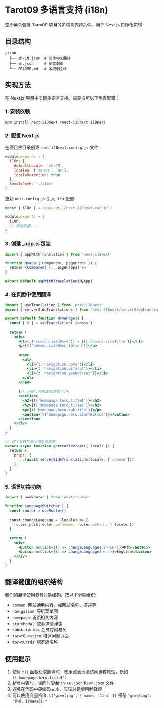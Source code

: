 # Tarot09 多语言支持 (i18n)

这个目录包含 Tarot09 项目的多语言支持文件，用于 Next.js 国际化实现。

## 目录结构

```
/i18n
  ├── zh-CN.json  # 简体中文翻译
  ├── en.json     # 英文翻译
  └── README.md   # 本说明文件
```

## 实现方法

在 Next.js 项目中实现多语言支持，需要按照以下步骤配置：

### 1. 安装依赖

```bash
npm install next-i18next react-i18next i18next
```

### 2. 配置 Next.js

在项目根目录创建 `next-i18next.config.js` 文件:

```js
module.exports = {
  i18n: {
    defaultLocale: 'zh-CN',
    locales: ['zh-CN', 'en'],
    localeDetection: true
  },
  localePath: './i18n'
}
```

更新 `next.config.js` 引入 i18n 配置:

```js
const { i18n } = require('./next-i18next.config')

module.exports = {
  i18n,
  // 其他配置...
}
```

### 3. 创建 _app.js 包装

```jsx
import { appWithTranslation } from 'next-i18next'

function MyApp({ Component, pageProps }) {
  return <Component {...pageProps} />
}

export default appWithTranslation(MyApp)
```

### 4. 在页面中使用翻译

```jsx
import { useTranslation } from 'next-i18next'
import { serverSideTranslations } from 'next-i18next/serverSideTranslations'

export default function HomePage() {
  const { t } = useTranslation('common')
  
  return (
    <div>
      <h1>{t('common.siteName')} - {t('common.siteTitle')}</h1>
      <p>{t('common.siteDescription')}</p>
      
      <nav>
        <ul>
          <li>{t('navigation.home')}</li>
          <li>{t('navigation.aiTarot')}</li>
          <li>{t('navigation.yesNoTarot')}</li>
        </ul>
      </nav>
      
      {/* 示例：使用嵌套翻译 */}
      <section>
        <h2>{t('homepage.hero.title1')}</h2>
        <h2>{t('homepage.hero.title2')}</h2>
        <p>{t('homepage.hero.subtitle')}</p>
        <button>{t('homepage.hero.startButton')}</button>
      </section>
    </div>
  )
}

// 这个函数在每个页面都需要
export async function getStaticProps({ locale }) {
  return {
    props: {
      ...(await serverSideTranslations(locale, ['common'])),
    },
  }
}
```

### 5. 语言切换功能

```jsx
import { useRouter } from 'next/router'

function LanguageSwitcher() {
  const router = useRouter()
  
  const changeLanguage = (locale) => {
    router.push(router.pathname, router.asPath, { locale })
  }
  
  return (
    <div>
      <button onClick={() => changeLanguage('zh-CN')}>中文</button>
      <button onClick={() => changeLanguage('en')}>English</button>
    </div>
  )
}
```

## 翻译键值的组织结构

我们的翻译使用嵌套对象结构，按以下分类组织:

- `common`: 网站通用内容，如网站名称、描述等
- `navigation`: 导航菜单项
- `homepage`: 首页相关内容
- `storyModal`: 故事详情弹窗
- `subscription`: 会员订阅相关
- `tarotQuestion`: 塔罗问题页面
- `tarotCards`: 塔罗牌名称

## 使用提示

1. 使用 `t()` 函数获取翻译时，使用点表示法访问嵌套属性，例如 `t('homepage.hero.title1')`
2. 新增内容时，请同时更新 `zh-CN.json` 和 `en.json` 文件
3. 避免在代码中硬编码文本，应该总是使用翻译键
4. 可以使用变量插值: `t('greeting', { name: 'John' })` 搭配 `"greeting": "你好，{{name}}!"` 